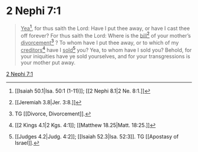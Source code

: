 # 2 Nephi 7:1

> <u>Yea</u>[^a], for thus saith the Lord: Have I put thee away, or have I cast thee off forever? For thus saith the Lord: Where is the <u>bill</u>[^b] of your mother’s <u>divorcement</u>[^c] ? To whom have I put thee away, or to which of my <u>creditors</u>[^d] have I <u>sold</u>[^e] you? Yea, to whom have I sold you? Behold, for your iniquities have ye sold yourselves, and for your transgressions is your mother put away.

[2 Nephi 7:1](https://www.churchofjesuschrist.org/study/scriptures/bofm/2-ne/7?lang=eng&id=p1#p1)


[^a]: [[Isaiah 50.1|Isa. 50:1 (1-11)]]; [[2 Nephi 8.1|2 Ne. 8:1.]]
[^b]: [[Jeremiah 3.8|Jer. 3:8.]]
[^c]: TG [[Divorce, Divorcement]].
[^d]: [[2 Kings 4.1|2 Kgs. 4:1]]; [[Matthew 18.25|Matt. 18:25.]]
[^e]: [[Judges 4.2|Judg. 4:2]]; [[Isaiah 52.3|Isa. 52:3]]. TG [[Apostasy of Israel]].
